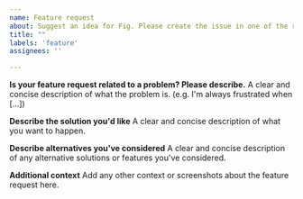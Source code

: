 ```yaml
---
name: Feature request
about: Suggest an idea for Fig. Please create the issue in one of the repos below if it is more relevant.
title: ""
labels: 'feature'
assignees: ''

---
```


**Is your feature request related to a problem? Please describe.**
A clear and concise description of what the problem is. (e.g. I'm always frustrated when [...])

**Describe the solution you'd like**
A clear and concise description of what you want to happen.

**Describe alternatives you've considered**
A clear and concise description of any alternative solutions or features you've considered.

**Additional context**
Add any other context or screenshots about the feature request here.
